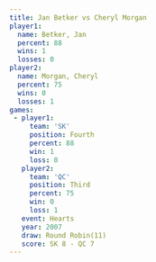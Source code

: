 ```yaml
---
title: Jan Betker vs Cheryl Morgan
player1:              
  name: Betker, Jan   
  percent: 88         
  wins: 1             
  losses: 0           
player2:              
  name: Morgan, Cheryl
  percent: 75         
  wins: 0             
  losses: 1           
games:
 - player1:          
     team: 'SK'      
     position: Fourth
     percent: 88     
     win: 1          
     loss: 0         
   player2:         
     team: 'QC'     
     position: Third
     percent: 75    
     win: 0         
     loss: 1        
   event: Hearts        
   year: 2007           
   draw: Round Robin(11)
   score: SK 8 - QC 7   
---
```

